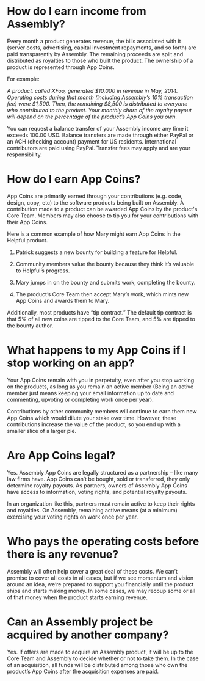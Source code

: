 # How do I earn income from Assembly?

Every month a product generates revenue, the bills associated with it (server costs, advertising, capital investment repayments, and so forth) are paid transparently by Assembly. The remaining proceeds are split and distributed as royalties to those who built the product. The ownership of a product is represented through App Coins.

For example:

*A product, called XFoo, generated $10,000 in revenue in May, 2014. Operating costs during that month (including Assembly’s 10% transaction fee) were $1,500. Then, the remaining $8,500 is distributed to everyone who contributed to the product. Your monthly share of the royalty payout will depend on the percentage of the product’s App Coins you own.*

You can request a balance transfer of your Assembly income any time it exceeds 100.00 USD. Balance transfers are made through either PayPal or an ACH (checking account) payment for US residents. International contributors are paid using PayPal. Transfer fees may apply and are your responsibility.


# How do I earn App Coins?

App Coins are primarily earned through your contributions (e.g. code, design, copy, etc) to the software products being built on Assembly. A contribution made to a product can be awarded App Coins by the product's Core Team. Members may also choose to tip you for your contributions with their App Coins.

Here is a common example of how Mary might earn App Coins in the Helpful product.


1. Patrick suggests a new bounty for building a feature for Helpful.

2. Community members value the bounty because they think it’s valuable to Helpful’s progress.

3. Mary jumps in on the bounty and submits work, completing the bounty.

4. The product’s Core Team then accept Mary’s work, which mints new App Coins and awards them to Mary.

Additionally, most products have “tip contract.” The default tip contract is that 5% of all new coins are tipped to the Core Team, and 5% are tipped to the bounty author.


# What happens to my App Coins if I stop working on an app?

Your App Coins remain with you in perpetuity, even after you stop working on the products, as long as you remain an active member (Being an active member just means keeping your email information up to date and commenting, upvoting or completing work once per year).

Contributions by other community members will continue to earn them new App Coins which would dilute your stake over time. However, these contributions increase the value of the product, so you end up with a smaller slice of a larger pie.


# Are App Coins legal?

Yes. Assembly App Coins are legally structured as a partnership – like many law firms have. App Coins can’t be bought, sold or transferred, they only determine royalty payouts. As partners, owners of Assembly App Coins have access to information, voting rights, and potential royalty payouts.

In an organization like this, partners must remain active to keep their rights and royalties. On Assembly, remaining active means (at a minimum) exercising your voting rights on work once per year.


# Who pays the operating costs before there is any revenue?

Assembly will often help cover a great deal of these costs. We can’t promise to cover all costs in all cases, but if we see momentum and vision around an idea, we’re prepared to support you financially until the product ships and starts making money. In some cases, we may recoup some or all of that money when the product starts earning revenue.


# Can an Assembly project be acquired by another company?

Yes. If offers are made to acquire an Assembly product, it will be up to the Core Team and Assembly to decide whether or not to take them. In the case of an acquisition, all funds will be distributed among those who own the product’s App Coins after the acquisition expenses are paid.